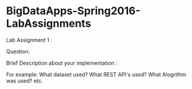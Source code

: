 # BigDataApps-Spring2016-LabAssignments

Lab Assignment 1 :

Question: 


Brief Description about your implementation : 

For example: What dataset used? What REST API's used?  What Alogrithm was used? etc.